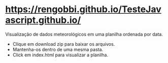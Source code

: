 # https://rengobbi.github.io/TesteJavascript.github.io/
Visualização de dados meteorológicos em uma planilha ordenada por data.

- Clique em download zip para baixar os arquivos.
- Mantenha-os dentro de uma mesma pasta.
- Click em index.html para visualizar a planilha.
